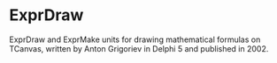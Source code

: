 # ExprDraw
ExprDraw and ExprMake units for drawing mathematical formulas on TCanvas, written by Anton Grigoriev in Delphi 5 and published in 2002.
